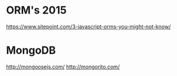 # ORM's 2015
https://www.sitepoint.com/3-javascript-orms-you-might-not-know/


# MongoDB
http://mongoosejs.com/
http://mongorito.com/
